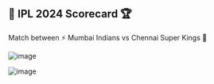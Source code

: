 ## 🏏 IPL 2024 Scorecard 🏆
Match between ⚡ Mumbai Indians vs Chennai Super Kings 🦁

![image](https://github.com/user-attachments/assets/5eac2518-4eb0-41a6-b59b-3ffee6eeae5a)

![image](https://github.com/user-attachments/assets/0607d371-8a4b-4f27-9633-c264bfbb97c4)
